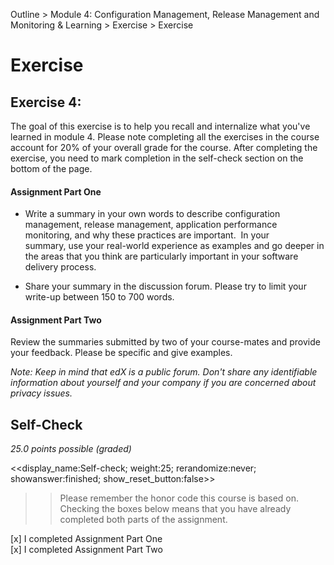 Outline > Module 4: Configuration Management, Release Management and Monitoring & Learning > Exercise > Exercise 

# Exercise #

## Exercise 4: ##
The goal of this exercise is to help you recall and internalize what you've learned in module 4.
Please note completing all the exercises in the course account for 20% of your overall grade for the course. After completing the exercise, you need to mark completion in the self-check section on the bottom of the page.

#### Assignment Part One ####
- Write a summary in your own words to describe configuration management, release management, application performance monitoring, and why these practices are important.  In your summary, use your real-world experience as examples and go deeper in the areas that you think are particularly important in your software delivery process.

- Share your summary in the discussion forum. Please try to limit your write-up between 150 to 700 words.

#### Assignment Part Two ####
Review the summaries submitted by two of your course-mates and provide your feedback. Please be specific and give examples. 

*Note: Keep in mind that edX is a public forum. Don't share any identifiable information about yourself and your company if you are concerned about privacy issues.*


## Self-Check  ##
*25.0 points possible (graded)*

<<display_name:Self-check; weight:25; rerandomize:never; showanswer:finished; show_reset_button:false>>

>>Please remember the honor code this course is based on. Checking the boxes below means that you have already completed both parts of the assignment.

[x] I completed Assignment Part One   
[x] I completed Assignment Part Two 